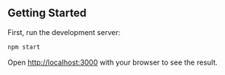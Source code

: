 ## Getting Started

First, run the development server:

```bash
npm start
```

Open [http://localhost:3000](http://localhost:3000) with your browser to see the result.
